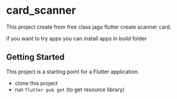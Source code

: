# card_scanner

This project create from free class jago flutter create scanner card.

if you want to try apps you can install apps in build folder

## Getting Started

This project is a starting point for a Flutter application.

- clone this project
- run `flutter pub get` (to get resource library)
